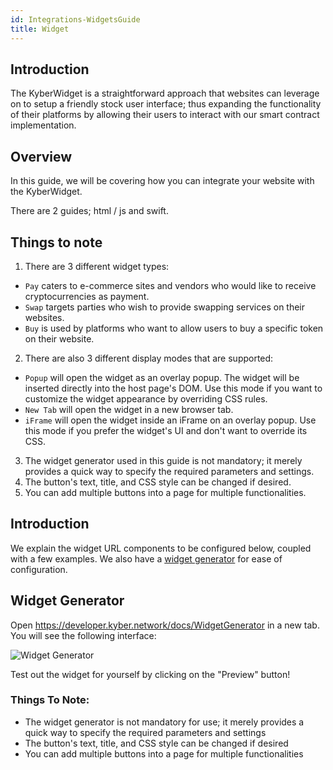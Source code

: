 ```yaml
---
id: Integrations-WidgetsGuide
title: Widget
---
```

## Introduction
The KyberWidget is a straightforward approach that websites can leverage on to setup a friendly stock user interface; thus expanding the functionality of their platforms by allowing their users to interact with our smart contract implementation.

## Overview
In this guide, we will be covering how you can integrate your website with the KyberWidget.

There are 2 guides; html / js and swift.



## Things to note
1) There are 3 different widget types:

- `Pay` caters to e-commerce sites and vendors who would like to receive cryptocurrencies as payment.
- `Swap` targets parties who wish to provide swapping services on their websites.
- `Buy` is used by platforms who want to allow users to buy a specific token on their website.

2) There are also 3 different display modes that are supported:

- `Popup` will open the widget as an overlay popup. The widget will be inserted directly into the host page's DOM. Use this mode if you want to customize the widget appearance by overriding CSS rules.
- `New Tab` will open the widget in a new browser tab.
- `iFrame` will open the widget inside an iFrame on an overlay popup. Use this mode if you prefer the widget's UI and don't want to override its CSS.

3) The widget generator used in this guide is not mandatory; it merely provides a quick way to specify the required parameters and settings.
4) The button's text, title, and CSS style can be changed if desired.
5) You can add multiple buttons into a page for multiple functionalities.























## Introduction
We explain the widget URL components to be configured below, coupled with a few examples. We also have a [widget generator](integrations-widgetgenerator.md) for ease of configuration.

## Widget Generator
Open https://developer.kyber.network/docs/WidgetGenerator in a new tab. You will see the following interface:

![Widget Generator](/uploads/widgetgenerator.png "Widgetgenerator")

Test out the widget for yourself by clicking on the "Preview" button!

### Things To Note:
- The widget generator is not mandatory for use; it merely provides a quick way to specify the required parameters and settings
- The button's text, title, and CSS style can be changed if desired
- You can add multiple buttons into a page for multiple functionalities
